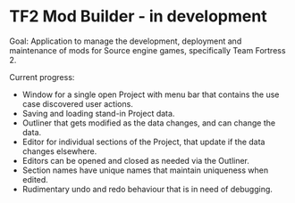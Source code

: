 TF2 Mod Builder - in development
==============================
Goal: Application to manage the development, deployment and maintenance of mods for Source engine games, specifically Team Fortress 2.


Current progress:
- Window for a single open Project with menu bar that contains the use case discovered user actions.
- Saving and loading stand-in Project data.
- Outliner that gets modified as the data changes, and can change the data.
- Editor for individual sections of the Project, that update if the data changes elsewhere. 
- Editors can be opened and closed as needed via the Outliner.
- Section names have unique names that maintain uniqueness when edited.
- Rudimentary undo and redo behaviour that is in need of debugging.
